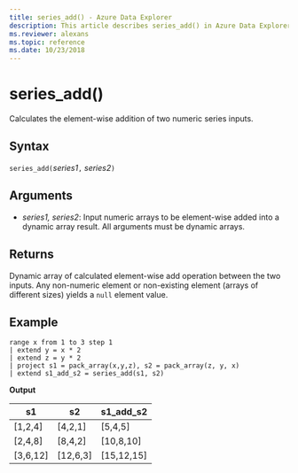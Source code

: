 ```yaml
---
title: series_add() - Azure Data Explorer
description: This article describes series_add() in Azure Data Explorer.
ms.reviewer: alexans
ms.topic: reference
ms.date: 10/23/2018
---
```

# series_add()

Calculates the element-wise addition of two numeric series inputs.

## Syntax

`series_add(`*series1*`,` *series2*`)`

## Arguments

* *series1, series2*: Input numeric arrays to be element-wise added into a dynamic array result. All arguments must be dynamic arrays. 

## Returns

Dynamic array of calculated element-wise add operation between the two inputs. Any non-numeric element or non-existing element (arrays of different sizes) yields a `null` element value.

## Example

<!-- csl: https://help.kusto.windows.net/Samples -->
```kusto
range x from 1 to 3 step 1
| extend y = x * 2
| extend z = y * 2
| project s1 = pack_array(x,y,z), s2 = pack_array(z, y, x)
| extend s1_add_s2 = series_add(s1, s2)
```

**Output**

|s1|s2|s1_add_s2|
|---|---|---|
|[1,2,4]|[4,2,1]|[5,4,5]|
|[2,4,8]|[8,4,2]|[10,8,10]|
|[3,6,12]|[12,6,3]|[15,12,15]|
